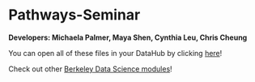 # Pathways-Seminar

**Developers: Michaela Palmer, Maya Shen, Cynthia Leu, Chris Cheung**

You can open all of these files in your DataHub by clicking [here](http://datahub.berkeley.edu/user-redirect/interact?account=glennparham&repo=Pathways-Seminar&branch=master&path=2.13.18/Preprocessing/RegEx.ipynb)!

Check out other [Berkeley Data Science modules](ds-modules.github.io/DS-Modules)!
